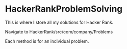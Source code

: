 # HackerRankProblemSolving
This is where I store all my solutions for Hacker Rank.

Navigate to HackerRank/src/com/company/Problems

Each method is for an individual problem.
